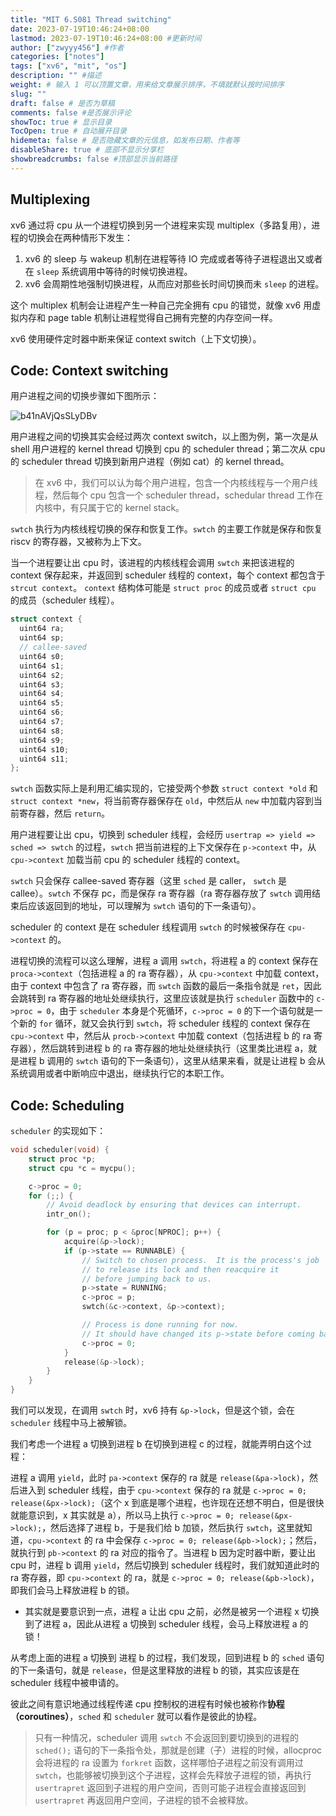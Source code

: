 ```yaml
---
title: "MIT 6.S081 Thread switching"
date: 2023-07-19T10:46:24+08:00
lastmod: 2023-07-19T10:46:24+08:00 #更新时间
author: ["zwyyy456"] #作者
categories: ["notes"]
tags: ["xv6", "mit", "os"]
description: "" #描述
weight: # 输入 1 可以顶置文章，用来给文章展示排序，不填就默认按时间排序
slug: ""
draft: false # 是否为草稿
comments: false #是否展示评论
showToc: true # 显示目录
TocOpen: true # 自动展开目录
hidemeta: false # 是否隐藏文章的元信息，如发布日期、作者等
disableShare: true # 底部不显示分享栏
showbreadcrumbs: false #顶部显示当前路径
---
```

## Multiplexing

xv6 通过将 cpu 从一个进程切换到另一个进程来实现 multiplex（多路复用），进程的切换会在两种情形下发生：

1. xv6 的 sleep 与 wakeup 机制在进程等待 IO 完成或者等待子进程退出又或者在 `sleep` 系统调用中等待的时候切换进程。
2. xv6 会周期性地强制切换进程，从而应对那些长时间切换而未 `sleep` 的进程。

这个 multiplex 机制会让进程产生一种自己完全拥有 cpu 的错觉，就像 xv6 用虚拟内存和 page table 机制让进程觉得自己拥有完整的内存空间一样。

xv6 使用硬件定时器中断来保证 context switch（上下文切换）。

## Code: Context switching

用户进程之间的切换步骤如下图所示：

![b41nAVjQsSLyDBv](https://pic-upyun.zwyyy456.tech/smms/2023-12-26-065912.png)

用户进程之间的切换其实会经过两次 context switch，以上图为例，第一次是从 shell 用户进程的 kernel thread 切换到 cpu 的 scheduler thread；第二次从 cpu 的 scheduler thread 切换到新用户进程（例如 cat）的 kernel thread。

> 在 xv6 中，我们可以认为每个用户进程，包含一个内核线程与一个用户线程，然后每个 cpu 包含一个 scheduler thread，schedular thread 工作在内核中，有只属于它的 kernel stack。

`swtch` 执行为内核线程切换的保存和恢复工作。`swtch` 的主要工作就是保存和恢复 riscv 的寄存器，又被称为上下文。

当一个进程要让出 cpu 时，该进程的内核线程会调用 `swtch` 来把该进程的 context 保存起来，并返回到 scheduler 线程的 context，每个 context 都包含于 `strcut context`。 `context` 结构体可能是 `struct proc` 的成员或者 `struct cpu` 的成员（scheduler 线程）。

```c
struct context {
  uint64 ra;
  uint64 sp;
  // callee-saved
  uint64 s0;
  uint64 s1;
  uint64 s2;
  uint64 s3;
  uint64 s4;
  uint64 s5;
  uint64 s6;
  uint64 s7;
  uint64 s8;
  uint64 s9;
  uint64 s10;
  uint64 s11;
};
```

`swtch` 函数实际上是利用汇编实现的，它接受两个参数 `struct context *old` 和 `struct context *new`，将当前寄存器保存在 `old`，中然后从 `new` 中加载内容到当前寄存器，然后 `return`。

用户进程要让出 cpu，切换到 scheduler 线程，会经历 `usertrap => yield => sched => swtch` 的过程，`swtch` 把当前进程的上下文保存在 `p->context` 中，从 `cpu->context` 加载当前 cpu 的 scheduler 线程的 context。

`swtch` 只会保存 callee-saved 寄存器（这里 `sched` 是 caller， `swtch` 是 callee）。`swtch` 不保存 pc，而是保存 ra 寄存器（ra 寄存器存放了 `swtch` 调用结束后应该返回到的地址，可以理解为 `swtch` 语句的下一条语句）。

scheduler 的 context 是在 scheduler 线程调用 `swtch` 的时候被保存在 `cpu->context` 的。

进程切换的流程可以这么理解，进程 a 调用 `swtch`，将进程 a 的 context 保存在 `proca->context`（包括进程 a 的 ra 寄存器），从 `cpu->context` 中加载 context，由于 context 中包含了 ra 寄存器，而 `swtch` 函数的最后一条指令就是 `ret`，因此会跳转到 ra 寄存器的地址处继续执行，这里应该就是执行 `scheduler` 函数中的 `c->proc = 0`，由于 `scheduler` 本身是个死循环，`c->proc = 0` 的下一个语句就是一个新的 `for` 循环，就又会执行到 `swtch`，将 scheduler 线程的 context 保存在 `cpu->context` 中，然后从 `procb->context` 中加载 context（包括进程 b 的 ra 寄存器），然后跳转到进程 b 的 ra 寄存器的地址处继续执行（这里类比进程 a，就是进程 b 调用的 `swtch` 语句的下一条语句），这里从结果来看，就是让进程 b 会从系统调用或者中断响应中退出，继续执行它的本职工作。

## Code: Scheduling

`scheduler` 的实现如下：

```c
void scheduler(void) {
    struct proc *p;
    struct cpu *c = mycpu();

    c->proc = 0;
    for (;;) {
        // Avoid deadlock by ensuring that devices can interrupt.
        intr_on();

        for (p = proc; p < &proc[NPROC]; p++) {
            acquire(&p->lock);
            if (p->state == RUNNABLE) {
                // Switch to chosen process.  It is the process's job
                // to release its lock and then reacquire it
                // before jumping back to us.
                p->state = RUNNING;
                c->proc = p;
                swtch(&c->context, &p->context);

                // Process is done running for now.
                // It should have changed its p->state before coming back.
                c->proc = 0;
            }
            release(&p->lock);
        }
    }
}
```

我们可以发现，在调用 `swtch` 时，xv6 持有 `&p->lock`，但是这个锁，会在 `scheduler` 线程中马上被解锁。

我们考虑一个进程 a 切换到进程 b 在切换到进程 c 的过程，就能弄明白这个过程：

进程 a 调用 `yield`，此时 `pa->context` 保存的 ra 就是 `release(&pa->lock)`，然后进入到 scheduler 线程，由于 `cpu->context` 保存的 ra 就是 `c->proc = 0; release(&px->lock);`（这个 x 到底是哪个进程，也许现在还想不明白，但是很快就能意识到，x 其实就是 a），所以马上执行 `c->proc = 0; release(&px->lock);`，然后选择了进程 b，于是我们给 b 加锁，然后执行 `swtch`，这里就知道，`cpu->context` 的 ra 中会保存 `c->proc = 0; release(&pb->lock);`；然后，就执行到 `pb->context` 的 ra 对应的指令了。当进程 b 因为定时器中断，要让出 cpu 时，进程 b 调用 `yield`，然后切换到 scheduler 线程时，我们就知道此时的 ra 寄存器，即 `cpu->context` 的 ra，就是 `c->proc = 0; release(&pb->lock)`，即我们会马上释放进程 b 的锁。

- 其实就是要意识到一点，进程 a 让出 cpu 之前，必然是被另一个进程 x 切换到了进程 a，因此从进程 a 切换到 scheduler 线程，会马上释放进程 a 的锁！

从考虑上面的进程 a 切换到 进程 b 的过程，我们发现，回到进程 b 的 `sched` 语句的下一条语句，就是 `release`，但是这里释放的进程 b 的锁，其实应该是在 scheduler 线程中被申请的。

彼此之间有意识地通过线程传递 cpu 控制权的进程有时候也被称作**协程（coroutines）**，`sched` 和 `scheduler` 就可以看作是彼此的协程。

> 只有一种情况，scheduler 调用 `swtch` 不会返回到要切换到的进程的 `sched();` 语句的下一条指令处，那就是创建（子）进程的时候，allocproc 会将进程的 ra 设置为 `forkret` 函数，这样哪怕子进程之前没有调用过 `swtch`，也能够被切换到这个子进程，这样会先释放子进程的锁，再执行 `usertrapret` 返回到子进程的用户空间，否则可能子进程会直接返回到 `usertrapret` 再返回用户空间，子进程的锁不会被释放。